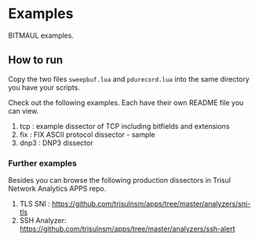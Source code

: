 Examples 
========

BITMAUL examples. 

## How to run

Copy the two files `sweepbuf.lua` and `pdurecord.lua` into the same directory you have your scripts.


Check out the following examples. Each  have their own README file you can view.

1. tcp : example dissector of TCP including bitfields and extensions 
2. fix : FIX ASCII protocol dissector - sample 
3. dnp3 : DNP3 dissector 


### Further examples

Besides you can browse the following production dissectors in Trisul Network Analytics APPS repo.

1. TLS SNI : https://github.com/trisulnsm/apps/tree/master/analyzers/sni-tls
2. SSH Analyzer: https://github.com/trisulnsm/apps/tree/master/analyzers/ssh-alert

